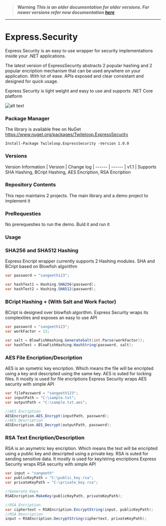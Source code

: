 > **Warning**
> ***This is an older documentation for older versions. For newer versions refer new documentation <a href="https://github.com/sangeethnandakumar/Twileloop.Security/blob/master/README.md">
    here
  </a>***

<hr/>

# Express.Security

Express Security is an easy to use wrapper for security implementations inside your .NET applications.

The latest version of ExpressSecurity abstracts 2 popular hashing and 2 popular encription mechanism that can be used anywhere on your application. With lot of ease. APIs exposed and clear consistant and designed for quick usage.

Express Security is light weight and easy to use and supports .NET Core platform

![alt text](https://d585tldpucybw.cloudfront.net/sfimages/default-source/productsimages/justmock/justmock__net_770.png?sfvrsn=b4522579_1)

### Package Manager
The library is available free on NuGet
https://www.nuget.org/packages/Twileloop.ExpressSecurity

```nuget
Install-Package Twileloop.ExpressSecurity -Version 1.0.0
```

### Versions
Version Information
| Version | Change log
| ------ | ------
| v1.1 | Supports SHA Hashing, BCript Hashing, AES Encription, RSA Encription

### Repository Contents
This repo maintains 2 projects. The main library and a demo project to implement it

### PreRequesties
No prerequesties to run the demo. Buld it and run it


### Usage
### SHA256 and SHA512 Hashing
Express Encript wrapper currently supports 2 Hashing modules. SHA and BCript based on Blowfish algorithm
```csharp
var password = "sangeeth123";

var hashText1 = Hashing.SHA256(password);
var hashText2 = Hashing.SHA512(password);
```
### BCript Hashing + (With Salt and Work Factor)
BCript is designed over blowfish algorithm. Express Security wraps its complexities and exposes an easy to use API
```csharp
var password = "sangeeth123";
var workFactor = 13;

var salt = BlowFishHashing.GenerateSalt(int.Parse(workFactor));
var hashText = BlowFishHashing.HashString(password, salt);
```
### AES File Encription/Description
AES is an symetric key encription. Which means the file will be encripted using a key and descripted using the same key. AES is suted for locking files. It mostly is used for file encriptions
Express Security wraps AES security with simple API
```csharp
var filePassword = "sangeeth123";
var inputPath = "C:\sample.txt";
var outputPath = "C:\sample.txt.aes";

//AES Encription
AESEncription.AES_Encrypt(inputPath, password);
//AES Description
AESEncription.AES_Decrypt(outputPath, password);
```
### RSA Text Encription/Description
RSA is an asymetric key encription. Which means the text will be encripted using a public key and descripted using a private key. RSA is suted for sending sensitive data. It mostly is used for key/string encriptions
Express Security wraps RSA security with simple API
```csharp
var input = "sangeeth"
var publicKeyPath = "C:\public_key.rsa";
var privateKeyPath = "C:\private_key.rsa";

//Generate Keys
RSAEncription.MakeKey(publicKeyPath, privateKeyPath);

//RSA Encription
var ciphertext = RSAEncription.EncryptString(input, publicKeyPath);
//RSA Description
input = RSAEncription.DecryptString(ciphertext, privateKeyPath);
```
